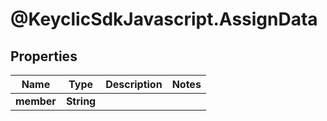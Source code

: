 # @KeyclicSdkJavascript.AssignData

## Properties
Name | Type | Description | Notes
------------ | ------------- | ------------- | -------------
**member** | **String** |  | 


